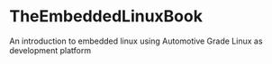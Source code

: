 # TheEmbeddedLinuxBook
An introduction to embedded linux using Automotive Grade Linux as development platform
